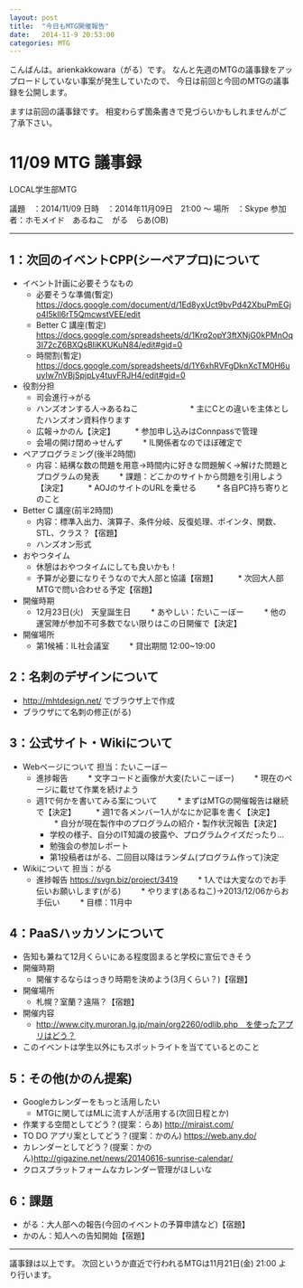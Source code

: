 ```yaml
---
layout: post
title:  "今日もMTG開催報告"
date:   2014-11-9 20:53:00
categories: MTG
---
```


こんばんは。arienkakkowara（がる）です。
なんと先週のMTGの議事録をアップロードしていない事案が発生していたので、
今日は前回と今回のMTGの議事録を公開します。

ますは前回の議事録です。
相変わらず箇条書きで見づらいかもしれませんがご了承下さい。


# 11/09 MTG 議事録

  LOCAL学生部MTG

議題　：2014/11/09
日時　：2014年11月09日　21:00 ～
場所　：Skype
参加者：ホモメイド　あるねこ　がる　らあ(OB)

----------------------------------------------------------------------



## 1：次回のイベントCPP(シーペアプロ)について
* イベント計画に必要そうなもの
  * 必要そうな準備(暫定) https://docs.google.com/document/d/1Ed8yxUct9bvPd42XbuPmEGjo4I5kll6rT5QmcwstVEE/edit
  * Better C 講座(暫定) https://docs.google.com/spreadsheets/d/1Krq2opY3ftXNjG0kPMnOq3I72cZ6BXQsBIiKKUKuN84/edit#gid=0
  * 時間割(暫定) https://docs.google.com/spreadsheets/d/1Y6xhRVFgDknXcTM0H6uuyIw7nVBjSpjpLy4tuvFRJH4/edit#gid=0
* 役割分担
  * 司会進行→がる
  * ハンズオンする人→あるねこ　　　　
　　 * 主にCとの違いを主体としたハンズオン資料作ります
  * 広報→かのん【決定】
　　 * 参加申し込みはConnpassで管理
  * 会場の開け閉め→せんず
　　 * IL関係者なのでほぼ確定で
* ペアプログラミング(後半2時間)
  * 内容：結構な数の問題を用意→時間内に好きな問題解く→解けた問題とプログラムの発表
　　 * 課題：どこかのサイトから問題を引用しよう【決定】
　　 * AOJのサイトのURLを乗せる
　　 * 各自PC持ち寄りとのこと
* Better C 講座(前半2時間)
  * 内容：標準入出力、演算子、条件分岐、反復処理、ポインタ、関数、STL、クラス？【宿題】
  * ハンズオン形式
* おやつタイム
  * 休憩はおやつタイムにしても良いかも！
  * 予算が必要になりそうなので大人部と協議【宿題】
　　 * 次回大人部MTGで問い合わせる予定【宿題】
* 開催時期
  * 12月23日(火)　天皇誕生日
　　 * あやしい：たいこーぼー
　　 * 他の運営陣が参加不可多数でない限りはこの日開催で【決定】
* 開催場所
  * 第1候補：IL社会議室
　　 * 貸出期間 12:00~19:00


## 2：名刺のデザインについて
* http://mhtdesign.net/ でブラウザ上で作成
* ブラウザにて名刺の修正(がる)


## 3：公式サイト・Wikiについて
* Webページについて 担当：たいこーぼー
  * 進捗報告
　　 * 文字コードと画像が大変(たいこーぼー)
　　 * 現在のページに載せて作業を続けよう
  * 週1で何かを書いてみる案について
　　 * まずはMTGの開催報告は継続で【決定】
　　 * 週1で各メンバー1人がなにか記事を書く【決定】
　　 * 自分が現在製作中のプログラムの紹介・製作状況報告【決定】
      * 学校の様子、自分のIT知識の披露や、プログラムクイズだったり…
      * 勉強会の参加レポート
      * 第1投稿者はがる、二回目以降はランダム(プログラム作って)決定
* Wikiについて 担当：がる
  * 進捗報告 https://svgn.biz/project/3419
　　 * 1人では大変なのでお手伝いお願いします(がる)
　　 * やります(あるねこ)→2013/12/06からお手伝い
　　 * 目標：11月中


## 4：PaaSハッカソンについて
* 告知も兼ねて12月くらいにある程度固まると学校に宣伝できそう
* 開催時期
  * 開催するならはっきり時期を決めよう(3月くらい？)【宿題】
* 開催場所
  * 札幌？室蘭？遠隔？【宿題】
* 開催内容
  * http://www.city.muroran.lg.jp/main/org2260/odlib.php　を使ったアプリはどう？
* このイベントは学生以外にもスポットライトを当てているとのこと


## 5：その他(かのん提案)
* Googleカレンダーをもっと活用したい
  * MTGに関してはMLに流す人が活用する(次回日程とか)
* 作業する空間としてどう？(提案：らあ) http://miraist.com/
* TO DO アプリ案としてどう？(提案：かのん) https://web.any.do/
* カレンダーとしてどう？(提案：かのん)http://gigazine.net/news/20140616-sunrise-calendar/
* クロスプラットフォームなカレンダー管理がほしいな


## 6：課題
* がる：大人部への報告(今回のイベントの予算申請など)【宿題】
* かのん：知人への告知開始【宿題】


---------------------------------------------------------------------

議事録は以上です。
次回というか直近で行われるMTGは11月21日(金) 21:00 より行います。
